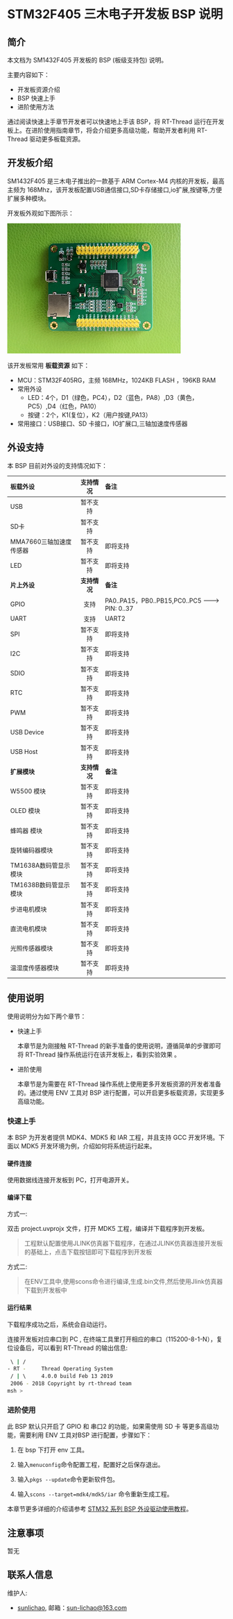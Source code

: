 # STM32F405 三木电子开发板 BSP 说明

## 简介

本文档为 SM1432F405 开发板的 BSP (板级支持包) 说明。

主要内容如下：

- 开发板资源介绍
- BSP 快速上手
- 进阶使用方法

通过阅读快速上手章节开发者可以快速地上手该 BSP，将 RT-Thread 运行在开发板上。在进阶使用指南章节，将会介绍更多高级功能，帮助开发者利用 RT-Thread 驱动更多板载资源。

## 开发板介绍

SM1432F405 是三木电子推出的一款基于 ARM Cortex-M4 内核的开发板，最高主频为 168Mhz，该开发板配置USB通信接口,SD卡存储接口,io扩展,按键等,方便扩展多种模块。

开发板外观如下图所示：

![board](figures/board.png)

该开发板常用 **板载资源** 如下：

- MCU：STM32F405RG，主频 168MHz，1024KB FLASH ，196KB RAM
- 常用外设
  - LED：4个，D1（绿色，PC4），D2（蓝色，PA8）,D3（黄色，PC5）,D4（红色，PA10）
  - 按键：2个，K1(复位），K2（用户按键,PA13）
- 常用接口：USB接口、SD 卡接口，IO扩展口,三轴加速度传感器

## 外设支持

本 BSP 目前对外设的支持情况如下：

| **板载外设**      | **支持情况** | **备注**                              |
| :----------------- | :----------: | :------------------------------------- |
| USB               |     暂不支持     |                                       |
| SD卡              |    暂不支持   |                                       |
|     MMA7660三轴加速度传感器      |  暂不支持   | 即将支持                              |
| LED              |    暂不支持   |即将支持                                       |
| **片上外设**      | **支持情况** | **备注**                              |
| GPIO              |     支持     | PA0..PA15，PB0..PB15,PC0..PC5 ---> PIN: 0..37 |
| UART              |     支持     | UART2                             |
| SPI               |   暂不支持    | 即将支持                              |
| I2C               |   暂不支持    | 即将支持                              |
| SDIO              |   暂不支持   | 即将支持                              |
| RTC               |   暂不支持   | 即将支持                              |
| PWM               |   暂不支持   | 即将支持                              |
| USB Device        |   暂不支持   | 即将支持                              |
| USB Host          |   暂不支持   | 即将支持                              |
| **扩展模块**      | **支持情况** | **备注**                              |
|     W5500 模块      |  暂不支持   | 即将支持                              |
|     OLED 模块      |  暂不支持   | 即将支持                              |
|     蜂鸣器 模块      |  暂不支持   | 即将支持                              |
|     旋转编码器模块      |  暂不支持   | 即将支持                              |
|     TM1638A数码管显示模块      |  暂不支持   | 即将支持                              |
|     TM1638B数码管显示模块      |  暂不支持   | 即将支持                              |
|     步进电机模块      |  暂不支持   | 即将支持                              |
|     直流电机模块      |  暂不支持   | 即将支持                              |
|     光照传感器模块      |  暂不支持   | 即将支持                              |
|     温湿度传感器模块      |  暂不支持   | 即将支持                              |



## 使用说明

使用说明分为如下两个章节：

- 快速上手

    本章节是为刚接触 RT-Thread 的新手准备的使用说明，遵循简单的步骤即可将 RT-Thread 操作系统运行在该开发板上，看到实验效果 。

- 进阶使用

    本章节是为需要在 RT-Thread 操作系统上使用更多开发板资源的开发者准备的。通过使用 ENV 工具对 BSP 进行配置，可以开启更多板载资源，实现更多高级功能。


### 快速上手

本 BSP 为开发者提供 MDK4、MDK5 和 IAR 工程，并且支持 GCC 开发环境。下面以 MDK5 开发环境为例，介绍如何将系统运行起来。

#### 硬件连接

使用数据线连接开发板到 PC，打开电源开关。

#### 编译下载

方式一:

双击 project.uvprojx 文件，打开 MDK5 工程，编译并下载程序到开发板。

> 工程默认配置使用JLINK仿真器下载程序，在通过JLINK仿真器连接开发板的基础上，点击下载按钮即可下载程序到开发板

方式二:

> 在ENV工具中,使用scons命令进行编译,生成.bin文件,然后使用Jlink仿真器下载到开发板中

#### 运行结果

下载程序成功之后，系统会自动运行。

连接开发板对应串口到 PC , 在终端工具里打开相应的串口（115200-8-1-N），复位设备后，可以看到 RT-Thread 的输出信息:

```bash
 \ | /
- RT -     Thread Operating System
 / | \     4.0.0 build Feb 13 2019
 2006 - 2018 Copyright by rt-thread team
msh >
```
### 进阶使用

此 BSP 默认只开启了 GPIO 和 串口2 的功能，如果需使用 SD 卡 等更多高级功能，需要利用 ENV 工具对BSP 进行配置，步骤如下：

1. 在 bsp 下打开 env 工具。

2. 输入`menuconfig`命令配置工程，配置好之后保存退出。

3. 输入`pkgs --update`命令更新软件包。

4. 输入`scons --target=mdk4/mdk5/iar` 命令重新生成工程。

本章节更多详细的介绍请参考 [STM32 系列 BSP 外设驱动使用教程](../docs/STM32系列BSP外设驱动使用教程.md)。

## 注意事项

暂无

## 联系人信息

维护人:

-  [sunlichao](https://github.com/slcmcu/rt-thread), 邮箱：<sun-lichao@163.com>